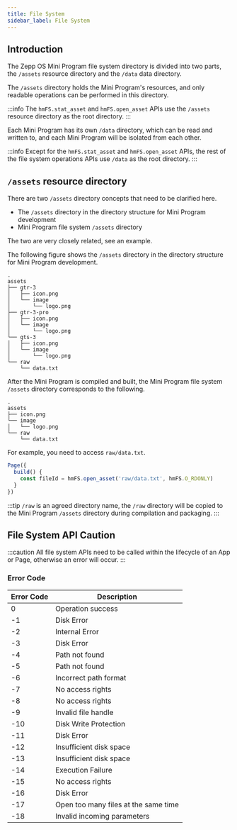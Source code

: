 ```yaml
---
title: File System
sidebar_label: File System
---
```


## Introduction

The Zepp OS Mini Program file system directory is divided into two parts, the `/assets` resource directory and the `/data` data directory.

The `/assets` directory holds the Mini Program's resources, and only readable operations can be performed in this directory.

:::info
The `hmFS.stat_asset` and `hmFS.open_asset` APIs use the `/assets` resource directory as the root directory.
:::

Each Mini Program has its own `/data` directory, which can be read and written to, and each Mini Program will be isolated from each other.

:::info
Except for the `hmFS.stat_asset` and `hmFS.open_asset` APIs, the rest of the file system operations APIs use `/data` as the root directory.
:::

## `/assets` resource directory

There are two `/assets` directory concepts that need to be clarified here.

- The `/assets` directory in the directory structure for Mini Program development
- Mini Program file system `/assets` directory

The two are very closely related, see an example.

The following figure shows the `/assets` directory in the directory structure for Mini Program development.

```tree
.
assets
├── gtr-3
│   ├── icon.png
│   └── image
│       └── logo.png
├── gtr-3-pro
│   ├── icon.png
│   └── image
│       └── logo.png
└── gts-3
│   ├── icon.png
│   └── image
│       └── logo.png
└── raw
    └── data.txt
```

After the Mini Program is compiled and built, the Mini Program file system `/assets` directory corresponds to the following.

```tree
.
assets
├── icon.png
└── image
│   └── logo.png
└── raw
    └── data.txt
```

For example, you need to access `raw/data.txt`.

```js title="page.js"
Page({
  build() {
    const fileId = hmFS.open_asset('raw/data.txt', hmFS.O_RDONLY)
  }
})
```

:::tip
`/raw` is an agreed directory name, the `/raw` directory will be copied to the Mini Program `/assets` directory during compilation and packaging.
:::

## File System API Caution

:::caution
All file system APIs need to be called within the lifecycle of an App or Page, otherwise an error will occur.
:::

### Error Code

| Error Code | Description                          |
| ---------- | ------------------------------------ |
| 0          | Operation success                    |
| -1         | Disk Error                           |
| -2         | Internal Error                       |
| -3         | Disk Error                           |
| -4         | Path not found                       |
| -5         | Path not found                       |
| -6         | Incorrect path format                |
| -7         | No access rights                     |
| -8         | No access rights                     |
| -9         | Invalid file handle                  |
| -10        | Disk Write Protection                |
| -11        | Disk Error                           |
| -12        | Insufficient disk space              |
| -13        | Insufficient disk space              |
| -14        | Execution Failure                    |
| -15        | No access rights                     |
| -16        | Disk Error                           |
| -17        | Open too many files at the same time |
| -18        | Invalid incoming parameters          |
